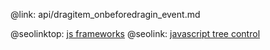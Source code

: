 @link: api/dragitem_onbeforedragin_event.md

@seolinktop: [js frameworks](https://webix.com)
@seolink: [javascript tree control](https://webix.com/widget/tree/)